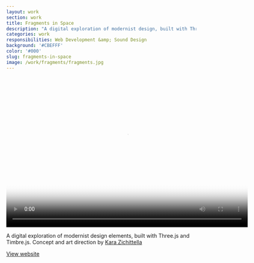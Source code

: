 ```yaml
---
layout: work
section: work
title: Fragments in Space
description: "A digital exploration of modernist design, built with Three.js and Timbre.js"
categories: work
responsibilities: Web Development &amp; Sound Design
background: '#CBEFFF'
color: '#000'
slug: fragments-in-space
image: /work/fragments/fragments.jpg
---
```


<div>
  <video id="fragments" class="browser_img" title="Fragments in Space"
    preload="auto" width="640" height="400" poster="{{ site.root }}{{ page.image }}" data-setup="{}">
    <source src="{{ site.root }}/work/fragments/fragments.mp4" type='video/mp4'>
  </video>
</div>

A digital exploration of modernist design elements, built with Three.js and Timbre.js. Concept and art direction by <a href="http://kara-z.com/">Kara Zichittella</a>

<a href="http://fragmentsin.space/" class="button" rel="external">View website</a>
